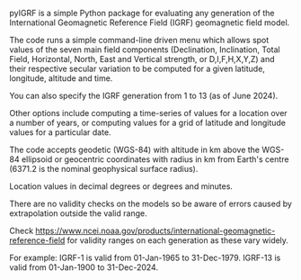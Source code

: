 pyIGRF is a simple Python package for evaluating any generation of the International Geomagnetic Reference Field (IGRF) geomagnetic field model.

The code runs a simple command-line driven menu which allows spot values of the seven main field components (Declination, Inclination, Total Field, Horizontal, North, East and Vertical strength, or D,I,F,H,X,Y,Z) and their respective secular variation to be computed for a given latitude, longitude, altitude and time.

You can also specify the IGRF generation from 1 to 13 (as of June 2024).

Other options include computing a time-series of values for a location over a number of years, or computing values for a grid of latitude and longitude values for a particular date.

The code accepts geodetic (WGS-84) with altitude in km above the WGS-84 ellipsoid or geocentric coordinates with radius in km from Earth's centre (6371.2 is the nominal geophysical surface radius).

Location values in decimal degrees or degrees and minutes. 

There are no validity checks on the models so be aware of errors caused by extrapolation outside the valid range.

Check https://www.ncei.noaa.gov/products/international-geomagnetic-reference-field for validity ranges on each generation as these vary widely.

For example:
IGRF-1 is valid from 01-Jan-1965 to 31-Dec-1979.
IGRF-13 is valid from 01-Jan-1900 to 31-Dec-2024.
